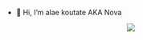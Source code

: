 - 👋 Hi, I’m alae koutate AKA Nova

<p align="center">
  <a href="https://spotify-github-profile.vercel.app/api/view?uid=7t0psy9kagwu7irf6i544sl9d&redirect=true">
    <img src="https://spotify-github-profile.vercel.app/api/view?uid=7t0psy9kagwu7irf6i544sl9d&cover_image=true&theme=default&show_offline=false&background_color=121212&interchange=false&bar_color=448410&bar_color_cover=true" />
  </a>
</p>
